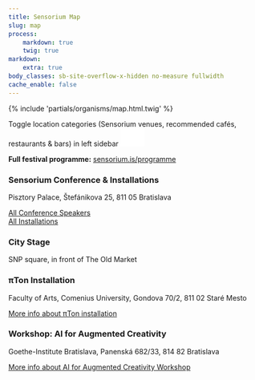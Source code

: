 ```yaml
---
title: Sensorium Map
slug: map
process:
    markdown: true
    twig: true
markdown:
    extra: true
body_classes: sb-site-overflow-x-hidden no-measure fullwidth
cache_enable: false	
---
```


{% include 'partials/organisms/map.html.twig' %}

<div class="modular-row" markdown="1">

Toggle location categories (<span class="ph1 bg-black white">Sensorium venues</span>, recommended <span class="ph1 bg-gold white">cafés</span>, <span class="ph1 bg-green white">restaurants</span> & <span class="ph1 bg-red white">bars</span>) in left sidebar <img class="bg-dark-gray pa1 h2" src="/user/pages/18.locations/icon-googlemaps-sidebar.png" alt="side bar icon">

**Full festival programme:** [sensorium.is/programme](/programme)

### Sensorium Conference & Installations

Pisztory Palace, Štefánikova 25, 811 05 Bratislava

[All Conference Speakers](/#speakers_&_artists) <br>
[All Installations](/#installations)

### City Stage

SNP square, in front of The Old Market

### πTon Installation

Faculty of Arts, Comenius University, Gondova 70/2, 811 02 Staré Mesto

[More info about πTon installation](/installations/pi-ton)

### Workshop: AI for Augmented Creativity

Goethe-Institute Bratislava, Panenská 682/33, 814 82 Bratislava    

[More info about AI for Augmented Creativity Workshop](/workshops/ai-for-augmented-creativity)

</div>

